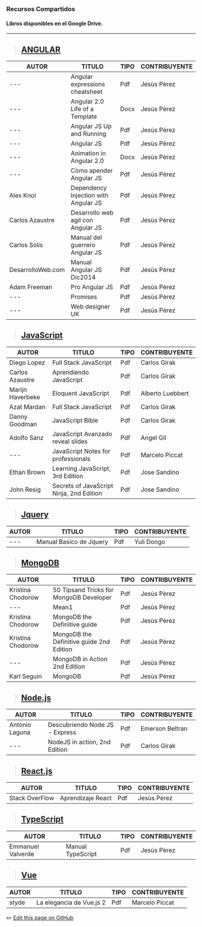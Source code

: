 ### Recursos Compartidos
#### Libros disponibles en el Google Drive.

---

> ## [ANGULAR]()
| AUTOR | TITULO | TIPO | CONTRIBUYENTE |
|---|---|---|---|
|--- |  Angular expressions cheatsheet | Pdf | Jesùs Pèrez |
|--- |  Angular 2.0 Life of a Template | Docx | Jesùs Pèrez |
|--- |  Angular JS Up and Running | Pdf | Jesùs Pèrez |
|--- |  Angular JS | Pdf | Jesùs Pèrez |
|--- |  Animation in Angular 2.0 | Docx | Jesùs Pèrez |
|--- |  Còmo apender Angular JS | Pdf | Jesùs Pèrez |
| Alex Knol |  Dependency Injection with Angular JS | Pdf | Jesùs Pèrez |
| Carlos Azaustre |  Desarrollo web agil con Angular JS | Pdf | Jesùs Pèrez |
| Carlos Solis |  Manual del guerrero Angular JS | Pdf | Jesùs Pèrez |
| DesarrolloWeb.com |  Manual Angular JS Dic2014 | Pdf | Jesùs Pèrez |
| Adam Freeman|  Pro Angular JS | Pdf | Jesùs Pèrez |
|--- |  Promises | Pdf | Jesùs Pèrez |
|--- |  Web designer UK | Pdf | Jesùs Pèrez |
  
> ## [JavaScript]()
| AUTOR | TITULO | TIPO | CONTRIBUYENTE |
|---|---|---|---|
| Diego Lopez | Full Stack JavaScript | Pdf | Carlos Girak |
| Carlos Azaustre | Aprendiendo JavaScript | Pdf | Carlos Girak |
| Marijn Haverbeke | Eloquent JavaScript | Pdf | Alberto Luebbert |
| Azat Mardan | Full Stack JavaScript | Pdf | Carlos Girak |
| Danny Goodman | JavaScript Bible | Pdf | Carlos Girak |
| Adolfo Sanz | JavaScript Avanzado reveal slides | Pdf | Angel Gil |
| --- | JavaScript Notes for professionals | Pdf | Marcelo Piccat |  
| Ethan Brown | Learning JavaScript, 3rd Edition | Pdf | Jose Sandino |
| John Resig | Secrets of JavaScript Ninja, 2nd Edition | Pdf | Jose Sandino |  

> ## [Jquery]()
| AUTOR | TITULO | TIPO | CONTRIBUYENTE |
|---|---|---|---|
| --- | Manual Basico de Jquery | Pdf | Yuli Dongo |
  
> ## [MongoDB]()
| AUTOR | TITULO | TIPO | CONTRIBUYENTE |
|---|---|---|---|
| Kristina Chodorow | 50 Tipsand Tricks for MongoDB Developer | Pdf | Jesùs Pèrez |
| --- | Mean1 | Pdf | Jesùs Pèrez |
| Kristina Chodorow | MongoDB the Definitive guide | Pdf | Jesùs Pèrez |
| Kristina Chodorow | MongoDB the Definitive guide 2nd Edition | Pdf | Jesùs Pèrez |
| --- | MongoDB in Action 2nd Edition | Pdf | Jesùs Pèrez |
| Karl Seguin | MongoDB | Pdf | Jesùs Pèrez |
 
> ## [Node.js]()
| AUTOR | TITULO | TIPO | CONTRIBUYENTE |
|---|---|---|---|
| Antonio Laguna| Descubriendo Node JS - Express | Pdf | Emerson Beltran|
| --- | NodeJS in action, 2nd Edition | Pdf | Carlos Girak |
 
> ## [React.js]()
| AUTOR | TITULO | TIPO | CONTRIBUYENTE |
|---|---|---|---|
| Stack OverFlow | Aprendizaje React | Pdf | Jesùs Pèrez |
  
> ## [TypeScript]()
| AUTOR | TITULO | TIPO | CONTRIBUYENTE |
|---|---|---|---|
| Emmanuel Valverde | Manual TypeScript | Pdf | Jesùs Pèrez |
  
> ## [Vue]()
| AUTOR | TITULO | TIPO | CONTRIBUYENTE |
|---|---|---|---|
| styde | La elegancia de Vue.js 2 | Pdf | Marcelo Piccat |

:pencil2: [Edit this page on GitHub](https://github.com/jasp402/BibliotecaJS/edit/master/docs/recursos/libros.md)
